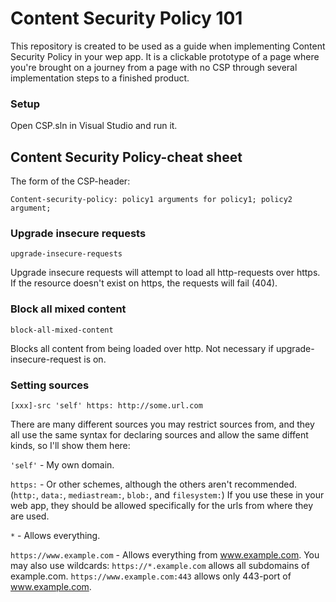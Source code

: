 # Content Security Policy 101

This repository is created to be used as a guide when implementing Content Security Policy in your wep app. It is a clickable prototype of a page where you're brought on a journey from a page with no CSP through several implementation steps to a finished product.

### Setup

Open CSP.sln in Visual Studio and run it.

## Content Security Policy-cheat sheet

The form of the CSP-header:

`Content-security-policy: policy1 arguments for policy1; policy2 argument;`

### Upgrade insecure requests

`upgrade-insecure-requests`

Upgrade insecure requests will attempt to load all http-requests over https. If the resource doesn't exist on https, the requests will fail (404).

### Block all mixed content

`block-all-mixed-content`

Blocks all content from being loaded over http. Not necessary if upgrade-insecure-request is on.

### Setting sources

`[xxx]-src 'self' https: http://some.url.com`

There are many different sources you may restrict sources from, and they all use the same syntax for declaring sources and allow the same diffent kinds, so I'll show them here:

`'self'` - My own domain.

`https:` - Or other schemes, although the others aren't recommended. (`http:`, `data:`, `mediastream:`, `blob:`, and `filesystem:`) If you use these in your web app, they should be allowed specifically for the urls from where they are used.

`*` - Allows everything.

`https://www.example.com` - Allows everything from www.example.com. You may also use wildcards: `https://*.example.com` allows all subdomains of example.com. `https://www.example.com:443` allows only 443-port of www.example.com.

